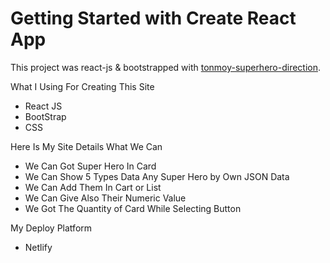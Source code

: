 # Getting Started with Create React App

This project was react-js & bootstrapped with [tonmoy-superhero-direction](https://superhero-tonmoy-direction.netlify.app/).

What I Using For Creating This Site
* React JS
* BootStrap
* CSS

Here Is My Site Details What We Can
* We Can Got Super Hero In Card
* We Can Show 5 Types Data Any Super Hero by Own JSON Data
* We Can Add Them In Cart or List 
* We Can Give Also Their Numeric Value
* We Got The Quantity of Card While Selecting Button

My Deploy Platform
*  Netlify

